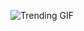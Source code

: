 ![Trending GIF](https://media4.giphy.com/media/v1.Y2lkPThiYjIxNzcyZ2o1MWF2aGtuczBxaGtubHY5YnhpOThzd21nODBwZnVuYWpvZjV5ZiZlcD12MV9naWZzX3NlYXJjaCZjdD1n/fryY00CO4xCz4uJuDQ/giphy.gif)
